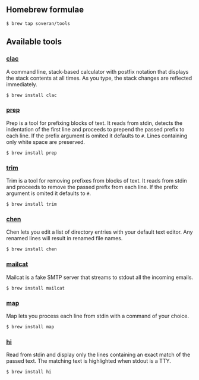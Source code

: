 Homebrew formulae
-----------------

```shell
$ brew tap soveran/tools
```

Available tools
---------------

### [clac](https://github.com/soveran/clac)

A command line, stack-based calculator with postfix notation that
displays the stack contents at all times. As you type, the stack
changes are reflected immediately.

```shell
$ brew install clac
```

### [prep](https://github.com/soveran/prep)

Prep is a tool for prefixing blocks of text. It reads from stdin,
detects the indentation of the first line and proceeds to prepend
the passed prefix to each line. If the prefix argument is omited
it defaults to `#`. Lines containing only white space are preserved.

```shell
$ brew install prep
```

### [trim](https://github.com/soveran/trim)

Trim is a tool for removing prefixes from blocks of text. It reads
from stdin and proceeds to remove the passed prefix from each line.
If the prefix argument is omited it defaults to `#`.

```shell
$ brew install trim
```

### [chen](https://github.com/soveran/chen)

Chen lets you edit a list of directory entries with your default
text editor. Any renamed lines will result in renamed file names.

```shell
$ brew install chen
```

### [mailcat](https://github.com/soveran/mailcat)

Mailcat is a fake SMTP server that streams to stdout all the incoming
emails.

```shell
$ brew install mailcat
```

### [map](https://github.com/soveran/map)

Map lets you process each line from stdin with a command of your
choice.

```shell
$ brew install map
```

### [hi](https://github.com/soveran/hi)

Read from stdin and display only the lines containing an exact match
of the passed text. The matching text is highlighted when stdout
is a TTY.

```shell
$ brew install hi
```
